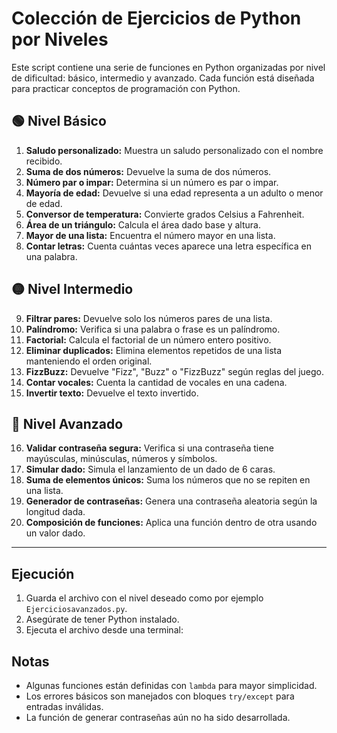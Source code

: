 
# Colección de Ejercicios de Python por Niveles

Este script contiene una serie de funciones en Python organizadas por nivel de dificultad: básico, intermedio y avanzado. Cada función está diseñada para practicar conceptos de programación con Python.

## 🟢 Nivel Básico

1. **Saludo personalizado:** Muestra un saludo personalizado con el nombre recibido.
2. **Suma de dos números:** Devuelve la suma de dos números.
3. **Número par o impar:** Determina si un número es par o impar.
4. **Mayoría de edad:** Devuelve si una edad representa a un adulto o menor de edad.
5. **Conversor de temperatura:** Convierte grados Celsius a Fahrenheit.
6. **Área de un triángulo:** Calcula el área dado base y altura.
7. **Mayor de una lista:** Encuentra el número mayor en una lista.
8. **Contar letras:** Cuenta cuántas veces aparece una letra específica en una palabra.

## 🟡 Nivel Intermedio

9. **Filtrar pares:** Devuelve solo los números pares de una lista.
10. **Palíndromo:** Verifica si una palabra o frase es un palíndromo.
11. **Factorial:** Calcula el factorial de un número entero positivo.
12. **Eliminar duplicados:** Elimina elementos repetidos de una lista manteniendo el orden original.
13. **FizzBuzz:** Devuelve "Fizz", "Buzz" o "FizzBuzz" según reglas del juego.
14. **Contar vocales:** Cuenta la cantidad de vocales en una cadena.
15. **Invertir texto:** Devuelve el texto invertido.

## 🔴 Nivel Avanzado

16. **Validar contraseña segura:** Verifica si una contraseña tiene mayúsculas, minúsculas, números y símbolos.
17. **Simular dado:** Simula el lanzamiento de un dado de 6 caras.
18. **Suma de elementos únicos:** Suma los números que no se repiten en una lista.
19. **Generador de contraseñas:** Genera una contraseña aleatoria según la longitud dada.
20. **Composición de funciones:** Aplica una función dentro de otra usando un valor dado.

---

## Ejecución

1. Guarda el archivo con el nivel deseado como por ejemplo `Ejerciciosavanzados.py`.
2. Asegúrate de tener Python instalado.
3. Ejecuta el archivo desde una terminal:


## Notas

- Algunas funciones están definidas con `lambda` para mayor simplicidad.
- Los errores básicos son manejados con bloques `try/except` para entradas inválidas.
- La función de generar contraseñas aún no ha sido desarrollada.
